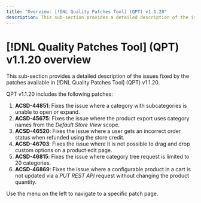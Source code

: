 ```yaml
---
title: "Overview: [!DNL Quality Patches Tool] (QPT) v1.1.20"
description: This sub-section provides a detailed description of the issues fixed by the patches available in [!DNL Quality Patches Tool] (QPT) v1.1.20.
---
```

# [!DNL Quality Patches Tool] (QPT) v1.1.20 overview

This sub-section provides a detailed description of the issues fixed by the patches available in [!DNL Quality Patches Tool] (QPT) v1.1.20.

QPT v1.1.20 includes the following patches:

1. **ACSD-44851**: Fixes the issue where a category with subcategories is unable to open or expand.
1. **ACSD-45675**: Fixes the issue where the product export uses category names from the *Default Store View* scope.
1. **ACSD-46520**: Fixes the issue where a user gets an incorrect order status when refunded using the store credit.
1. **ACSD-46703**: Fixes the issue where it is not possible to drag and drop custom options on a product edit page.
1. **ACSD-46815**: Fixes the issue where category tree request is limited to 20 categories.
1. **ACSD-46869**: Fixes the issue where a configurable product in a cart is not updated via a *PUT REST API* request without changing the product quantity.

Use the menu on the left to navigate to a specific patch page.
